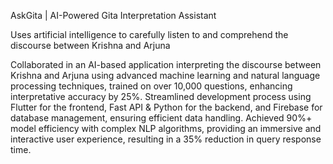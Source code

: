AskGita | AI-Powered Gita Interpretation Assistant 

Uses artificial intelligence to carefully listen to and comprehend the discourse between Krishna and Arjuna

Collaborated in an AI-based application interpreting the discourse between Krishna and Arjuna using advanced machine learning and natural language processing techniques, trained on over 10,000 questions, enhancing 
interpretative accuracy by 25%. Streamlined development process using Flutter for the frontend, Fast API & Python for the backend, and Firebase for database management, ensuring efficient data handling. 
Achieved 90%+ model efficiency with complex NLP algorithms, providing an immersive and interactive user experience, resulting in a 35% reduction in query response time. 
